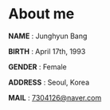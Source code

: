 # About me

**NAME** : Junghyun Bang

**BIRTH** : April 17th, 1993

**GENDER** : Female

**ADDRESS** : Seoul, Korea

**MAIL** : 7304126@naver.com

  



